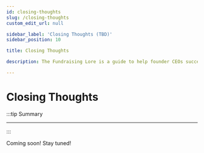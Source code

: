 ```yaml
---
id: closing-thoughts
slug: /closing-thoughts
custom_edit_url: null

sidebar_label: 'Closing Thoughts (TBD)'
sidebar_position: 10

title: Closing Thoughts

description: The Fundraising Lore is a guide to help founder CEOs successfully raise early-stage VC financing from Silicon Valley investors.

---
```


# Closing Thoughts

:::tip Summary

****

:::

Coming soon! Stay tuned!